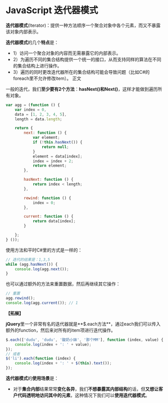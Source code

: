 JavaScript 迭代器模式
=============

**迭代器模式**(Iterator)：提供一种方法顺序一个聚合对象中各个元素，而又不暴露该对象内部表示。

**迭代器模式**的几个**特点**是：
- 1）访问一个聚合对象的内容而无需暴露它的内部表示。
- 2）为遍历不同的集合结构提供一个统一的接口，从而支持同样的算法在不同的集合结构上进行操作。
- 3）遍历的同时更改迭代器所在的集合结构可能会导致问题（比如C#的foreach里不允许修改item）。
正文

一般的迭代，我们**至少要有2个方法**：**hasNext()**和**Next()**，这样才能做到遍历所有对象。
```javascript
var agg = (function () {
    var index = 0,
    data = [1, 2, 3, 4, 5],
    length = data.length;

    return {
        next: function () {
            var element;
            if (!this.hasNext()) {
                return null;
            }
            element = data[index];
            index = index + 2;
            return element;
        },

        hasNext: function () {
            return index < length;
        },

        rewind: function () {
            index = 0;
        },

        current: function () {
            return data[index];
        }

    };
} ());
```
使用方法和平时C#里的方式是一样的：
```javascript
// 迭代的结果是：1,3,5
while (agg.hasNext()) {
    console.log(agg.next());
}
```
也可以通过额外的方法来重置数据，然后再继续其它操作：
```javascript
// 重置
agg.rewind();
console.log(agg.current()); // 1
```

**【拓展】**

**jQuery**里一个非常有名的迭代器就是**$.each方法**，通过each我们可以传入额外的function，然后来对所有的item项进行迭代操作。
```javascript
$.each(['dudu', 'dudu', '酸奶小妹', '那个MM'], function (index, value) {
    console.log(index + ': ' + value);
});
// 或者
$('li').each(function (index) {
    console.log(index + ': ' + $(this).text());
});
```

**迭代器模式**的**使用场景**是：
- 对于**集合内部**结果常常**变化各异**，我们**不想暴露其内部结构**的话，但**又想让客户代码透明地访问其中的元素**，这种情况下我们可以**使用迭代器模式**。

